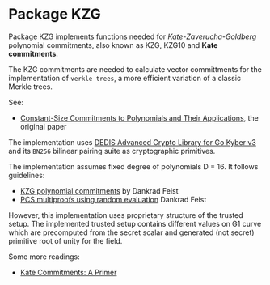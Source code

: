 # Package KZG
Package KZG implements functions needed for _Kate-Zaverucha-Goldberg_ polynomial commitments,
also known as KZG, KZG10 and **Kate commitments**.

The KZG commitments are needed to calculate vector committments for the implementation
of `verkle trees`, a more efficient variation of a classic Merkle trees.

See:
* [Constant-Size Commitments to Polynomials and Their Applications](https://www.iacr.org/archive/asiacrypt2010/6477178/6477178.pdf),
  the original paper

The implementation uses [DEDIS Advanced Crypto Library for Go Kyber v3](https://github.com/dedis/kyber)
and its `BN256` bilinear pairing suite as cryptographic primitives.

The implementation assumes fixed degree of polynomials D = 16. It follows guidelines:
* [KZG polynomial commitments](https://dankradfeist.de/ethereum/2020/06/16/kate-polynomial-commitments.html) by Dankrad Feist
* [PCS multiproofs using random evaluation](https://dankradfeist.de/ethereum/2021/06/18/pcs-multiproofs.html) Dankrad Feist

However, this implementation uses proprietary structure of the trusted setup.
The implemented trusted setup contains different values on G1 curve which are precomputed from the secret scalar and
generated (not secret) primitive root of unity for the field.

Some more readings:

* [Kate Commitments: A Primer](https://hackmd.io/@tompocock/Hk2A7BD6U)


